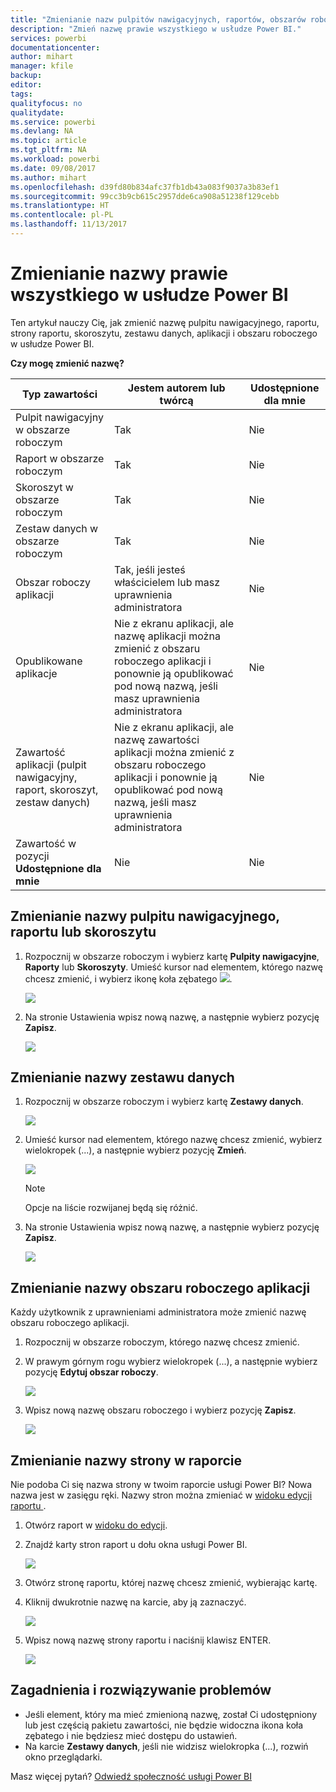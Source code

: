 ```yaml
---
title: "Zmienianie nazw pulpitów nawigacyjnych, raportów, obszarów roboczych, stron raportu, zestawów danych"
description: "Zmień nazwę prawie wszystkiego w usłudze Power BI."
services: powerbi
documentationcenter: 
author: mihart
manager: kfile
backup: 
editor: 
tags: 
qualityfocus: no
qualitydate: 
ms.service: powerbi
ms.devlang: NA
ms.topic: article
ms.tgt_pltfrm: NA
ms.workload: powerbi
ms.date: 09/08/2017
ms.author: mihart
ms.openlocfilehash: d39fd80b834afc37fb1db43a083f9037a3b83ef1
ms.sourcegitcommit: 99cc3b9cb615c2957dde6ca908a51238f129cebb
ms.translationtype: HT
ms.contentlocale: pl-PL
ms.lasthandoff: 11/13/2017
---
```

# <a name="rename-almost-anything-in-power-bi-service"></a>Zmienianie nazwy prawie wszystkiego w usłudze Power BI
Ten artykuł nauczy Cię, jak zmienić nazwę pulpitu nawigacyjnego, raportu, strony raportu, skoroszytu, zestawu danych, aplikacji i obszaru roboczego w usłudze Power BI.

**Czy mogę zmienić nazwę?**

| Typ zawartości | Jestem autorem lub twórcą | Udostępnione dla mnie |
| --- | --- | --- |
| Pulpit nawigacyjny w obszarze roboczym |Tak |Nie |
| Raport w obszarze roboczym |Tak |Nie |
| Skoroszyt w obszarze roboczym |Tak |Nie |
| Zestaw danych w obszarze roboczym |Tak |Nie |
| Obszar roboczy aplikacji |Tak, jeśli jesteś właścicielem lub masz uprawnienia administratora |Nie |
| Opublikowane aplikacje |Nie z ekranu aplikacji, ale nazwę aplikacji można zmienić z obszaru roboczego aplikacji i ponownie ją opublikować pod nową nazwą, jeśli masz uprawnienia administratora |Nie |
| Zawartość aplikacji (pulpit nawigacyjny, raport, skoroszyt, zestaw danych) |Nie z ekranu aplikacji, ale nazwę zawartości aplikacji można zmienić z obszaru roboczego aplikacji i ponownie ją opublikować pod nową nazwą, jeśli masz uprawnienia administratora |Nie |
| Zawartość w pozycji **Udostępnione dla mnie** |Nie |Nie |

## <a name="rename-a-dashboard-report-or-workbook"></a>Zmienianie nazwy pulpitu nawigacyjnego, raportu lub skoroszytu
1. Rozpocznij w obszarze roboczym i wybierz kartę **Pulpity nawigacyjne**, **Raporty** lub **Skoroszyty**. Umieść kursor nad elementem, którego nazwę chcesz zmienić, i wybierz ikonę koła zębatego ![](media/service-rename/powerbi-cog-icon.png).
   
   ![](media/service-rename/power-bi-workspace-dashboards.png)
2. Na stronie Ustawienia wpisz nową nazwę, a następnie wybierz pozycję **Zapisz**.
   
   ![](media/service-rename/power-bi-rename-dashboard2.png)

## <a name="rename-a-dataset"></a>Zmienianie nazwy zestawu danych
1. Rozpocznij w obszarze roboczym i wybierz kartę **Zestawy danych**.
   
   ![](media/service-rename/power-bi-ellipses.png)
2. Umieść kursor nad elementem, którego nazwę chcesz zmienić, wybierz wielokropek (...), a następnie wybierz pozycję **Zmień**.  
   
      ![](media/service-rename/power-bi-rename-datasets.png)
   
   > [!NOTE]
   > Opcje na liście rozwijanej będą się różnić.
   > 
   > 
3. Na stronie Ustawienia wpisz nową nazwę, a następnie wybierz pozycję **Zapisz**.
   
     ![](media/service-rename/power-bi-rename.png)

## <a name="rename-an-app-workspace"></a>Zmienianie nazwy obszaru roboczego aplikacji
Każdy użytkownik z uprawnieniami administratora może zmienić nazwę obszaru roboczego aplikacji.

1. Rozpocznij w obszarze roboczym, którego nazwę chcesz zmienić.
2. W prawym górnym rogu wybierz wielokropek (...), a następnie wybierz pozycję **Edytuj obszar roboczy**.  
   
    ![](media/service-rename/power-bi-edit-workspace.png)
3. Wpisz nową nazwę obszaru roboczego i wybierz pozycję **Zapisz**.
   
   ![](media/service-rename/power-bi-workspace-rename.png)

## <a name="rename-a-page-in-a-report"></a>Zmienianie nazwy strony w raporcie
Nie podoba Ci się nazwa strony w twoim raporcie usługi Power BI?  Nowa nazwa jest w zasięgu ręki. Nazwy stron można zmieniać w [widoku edycji raportu ](service-interact-with-a-report-in-editing-view.md).

1. Otwórz raport w [widoku do edycji](service-reading-view-and-editing-view.md).
2. Znajdź karty stron raport u dołu okna usługi Power BI.
   
    ![](media/service-rename/report-page-tabs-new.png)
3. Otwórz stronę raportu, której nazwę chcesz zmienić, wybierając kartę.
4. Kliknij dwukrotnie nazwę na karcie, aby ją zaznaczyć.  
   
    ![](media/service-rename/hilite-tab.png)
5. Wpisz nową nazwę strony raportu i naciśnij klawisz ENTER.
   
    ![](media/service-rename/new-name.png)

## <a name="considerations-and-troubleshooting"></a>Zagadnienia i rozwiązywanie problemów
* Jeśli element, który ma mieć zmienioną nazwę, został Ci udostępniony lub jest częścią pakietu zawartości, nie będzie widoczna ikona koła zębatego i nie będziesz mieć dostępu do ustawień.
* Na karcie **Zestawy danych**, jeśli nie widzisz wielokropka (...), rozwiń okno przeglądarki.

Masz więcej pytań? [Odwiedź społeczność usługi Power BI](http://community.powerbi.com/)

